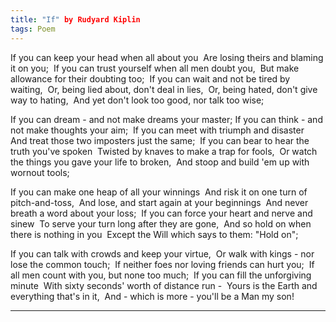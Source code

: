```yaml
---
title: "If" by Rudyard Kiplin
tags: Poem
---
```

 If you can keep your head when all about you 
 Are losing theirs and blaming it on you; 
 If you can trust yourself when all men doubt you, 
 But make allowance for their doubting too; 
 If you can wait and not be tired by waiting, 
 Or, being lied about, don't deal in lies, 
 Or, being hated, don't give way to hating, 
 And yet don't look too good, nor talk too wise; 

<!--more-->

 If you can dream - and not make dreams your master;
 If you can think - and not make thoughts your aim; 
 If you can meet with triumph and disaster 
 And treat those two imposters just the same; 
 If you can bear to hear the truth you've spoken 
 Twisted by knaves to make a trap for fools, 
 Or watch the things you gave your life to broken, 
 And stoop and build 'em up with wornout tools; 

 If you can make one heap of all your winnings 
 And risk it on one turn of pitch-and-toss, 
 And lose, and start again at your beginnings 
 And never breath a word about your loss; 
 If you can force your heart and nerve and sinew 
 To serve your turn long after they are gone, 
 And so hold on when there is nothing in you 
 Except the Will which says to them: "Hold on"; 


 If you can talk with crowds and keep your virtue, 
 Or walk with kings - nor lose the common touch; 
 If neither foes nor loving friends can hurt you; 
 If all men count with you, but none too much; 
 If you can fill the unforgiving minute  With sixty seconds' worth of distance run - 
 Yours is the Earth and everything that's in it, 
 And - which is more - you'll be a Man my son! 

---
